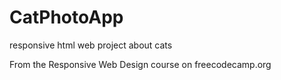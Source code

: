 # CatPhotoApp
responsive html web project about cats


From the Responsive Web Design course on freecodecamp.org 
